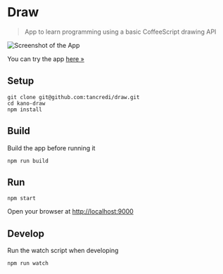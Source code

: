 # Draw

> App to learn programming using a basic CoffeeScript drawing API

![Screenshot of the App](http://oi59.tinypic.com/2mfge4k.jpg)

You can try the app [here »](http://kano-draw.herokuapp.com/)

## Setup

    git clone git@github.com:tancredi/draw.git
    cd kano-draw
    npm install

## Build

Build the app before running it

    npm run build

## Run

    npm start

Open your browser at [http://localhost:9000](http://localhost:9000)

## Develop

Run the watch script when developing

    npm run watch
